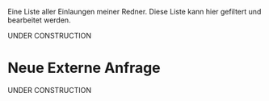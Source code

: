 Eine Liste aller Einlaungen meiner Redner. Diese Liste kann hier gefiltert und bearbeitet werden.

UNDER CONSTRUCTION

# Neue Externe Anfrage #

UNDER CONSTRUCTION